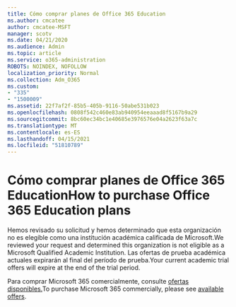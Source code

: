 ```yaml
---
title: Cómo comprar planes de Office 365 Education
ms.author: cmcatee
author: cmcatee-MSFT
manager: scotv
ms.date: 04/21/2020
ms.audience: Admin
ms.topic: article
ms.service: o365-administration
ROBOTS: NOINDEX, NOFOLLOW
localization_priority: Normal
ms.collection: Adm_O365
ms.custom:
- "335"
- "1500009"
ms.assetid: 22f7af2f-85b5-405b-9116-50abe531b023
ms.openlocfilehash: 0808f542c460e83ab940954eeaaad8f5167b9a29
ms.sourcegitcommit: 8bc60ec34bc1e40685e3976576e04a2623f63a7c
ms.translationtype: MT
ms.contentlocale: es-ES
ms.lasthandoff: 04/15/2021
ms.locfileid: "51810789"
---
```

# <a name="how-to-purchase-office-365-education-plans"></a><span data-ttu-id="7ba91-102">Cómo comprar planes de Office 365 Education</span><span class="sxs-lookup"><span data-stu-id="7ba91-102">How to purchase Office 365 Education plans</span></span>

<span data-ttu-id="7ba91-103">Hemos revisado su solicitud y hemos determinado que esta organización no es elegible como una institución académica calificada de Microsoft.</span><span class="sxs-lookup"><span data-stu-id="7ba91-103">We reviewed your request and determined this organization is not eligible as a Microsoft Qualified Academic Institution.</span></span> <span data-ttu-id="7ba91-104">Las ofertas de prueba académica actuales expirarán al final del período de prueba.</span><span class="sxs-lookup"><span data-stu-id="7ba91-104">Your current academic trial offers will expire at the end of the trial period.</span></span>
  
<span data-ttu-id="7ba91-105">Para comprar Microsoft 365 comercialmente, consulte [ofertas disponibles.](https://go.microsoft.com/fwlink/p/?linkid=868433)</span><span class="sxs-lookup"><span data-stu-id="7ba91-105">To purchase Microsoft 365 commercially, please see [available offers](https://go.microsoft.com/fwlink/p/?linkid=868433).</span></span>  